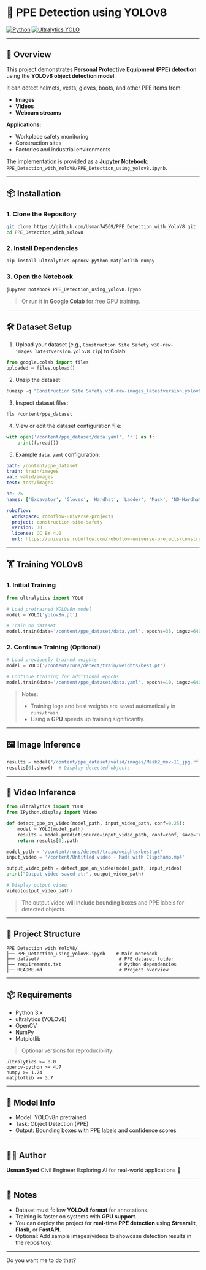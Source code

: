 # 🦺 PPE Detection using YOLOv8

[![Python](https://img.shields.io/badge/Python-3.x-blue)](https://www.python.org/)
[![Ultralytics YOLO](https://img.shields.io/badge/YOLOv8-Ultralytics-orange)](https://github.com/ultralytics/ultralytics)

---

## 📌 Overview

This project demonstrates **Personal Protective Equipment (PPE) detection** using the **YOLOv8 object detection model**.

It can detect helmets, vests, gloves, boots, and other PPE items from:

* **Images**
* **Videos**
* **Webcam streams**

**Applications:**

* Workplace safety monitoring
* Construction sites
* Factories and industrial environments

The implementation is provided as a **Jupyter Notebook**:
`PPE_Detection_with_YoloV8/PPE_Detection_using_yolov8.ipynb`.

---

## 📦 Installation

### 1. Clone the Repository

```bash
git clone https://github.com/Usman74569/PPE_Detection_with_YoloV8.git
cd PPE_Detection_with_YoloV8
```

### 2. Install Dependencies

```bash
pip install ultralytics opencv-python matplotlib numpy
```

### 3. Open the Notebook

```bash
jupyter notebook PPE_Detection_using_yolov8.ipynb
```

> Or run it in **Google Colab** for free GPU training.

---

## 🛠 Dataset Setup

1. Upload your dataset (e.g., `Construction Site Safety.v30-raw-images_latestversion.yolov8.zip`) to Colab:

```python
from google.colab import files
uploaded = files.upload()
```

2. Unzip the dataset:

```python
!unzip -q "Construction Site Safety.v30-raw-images_latestversion.yolov8.zip" -d /content/ppe_dataset
```

3. Inspect dataset files:

```python
!ls /content/ppe_dataset
```

4. View or edit the dataset configuration file:

```python
with open('/content/ppe_dataset/data.yaml', 'r') as f:
    print(f.read())
```

5. Example `data.yaml` configuration:

```yaml
path: /content/ppe_dataset
train: train/images
val: valid/images
test: test/images

nc: 25
names: ['Excavator', 'Gloves', 'Hardhat', 'Ladder', 'Mask', 'NO-Hardhat', 'NO-Mask', 'NO-Safety Vest', 'Person', 'SUV', 'Safety Cone', 'Safety Vest', 'bus', 'dump truck', 'fire hydrant', 'machinery', 'mini-van', 'sedan', 'semi', 'trailer', 'truck and trailer', 'truck', 'van', 'vehicle', 'wheel loader']

roboflow:
  workspace: roboflow-universe-projects
  project: construction-site-safety
  version: 30
  license: CC BY 4.0
  url: https://universe.roboflow.com/roboflow-universe-projects/construction-site-safety/dataset/30
```

---

## 🏋️ Training YOLOv8

### 1. Initial Training

```python
from ultralytics import YOLO

# Load pretrained YOLOv8n model
model = YOLO('yolov8n.pt')

# Train on dataset
model.train(data='/content/ppe_dataset/data.yaml', epochs=35, imgsz=640)
```

### 2. Continue Training (Optional)

```python
# Load previously trained weights
model = YOLO('/content/runs/detect/train/weights/best.pt')

# Continue training for additional epochs
model.train(data='/content/ppe_dataset/data.yaml', epochs=10, imgsz=640)
```

> Notes:
>
> * Training logs and best weights are saved automatically in `runs/train`.
> * Using a **GPU** speeds up training significantly.

---

## 🖼 Image Inference

```python
results = model("/content/ppe_dataset/valid/images/Mask2_mov-11_jpg.rf.918a13fa7ce3fd15ed1d138a75751bd4.jpg")
results[0].show()  # Display detected objects
```

---

## 🎥 Video Inference

```python
from ultralytics import YOLO
from IPython.display import Video

def detect_ppe_on_video(model_path, input_video_path, conf=0.25):
    model = YOLO(model_path)
    results = model.predict(source=input_video_path, conf=conf, save=True)
    return results[0].path

model_path = '/content/runs/detect/train/weights/best.pt'
input_video = '/content/Untitled video - Made with Clipchamp.mp4'

output_video_path = detect_ppe_on_video(model_path, input_video)
print("Output video saved at:", output_video_path)

# Display output video
Video(output_video_path)
```

> The output video will include bounding boxes and PPE labels for detected objects.

---

## 📁 Project Structure

```
PPE_Detection_with_YoloV8/
├── PPE_Detection_using_yolov8.ipynb    # Main notebook
├── dataset/                             # PPE dataset folder
├── requirements.txt                     # Python dependencies
├── README.md                            # Project overview
```

---

## 📦 Requirements

* Python 3.x
* ultralytics (YOLOv8)
* OpenCV
* NumPy
* Matplotlib

> Optional versions for reproducibility:

```
ultralytics >= 8.0
opencv-python >= 4.7
numpy >= 1.24
matplotlib >= 3.7
```

---

## 🧠 Model Info

* Model: YOLOv8n pretrained
* Task: Object Detection (PPE)
* Output: Bounding boxes with PPE labels and confidence scores

---

## 🙋‍♂️ Author

**Usman Syed**
Civil Engineer
Exploring AI for real-world applications 🌿

---

## 📌 Notes

* Dataset must follow **YOLOv8 format** for annotations.
* Training is faster on systems with **GPU support**.
* You can deploy the project for **real-time PPE detection** using **Streamlit**, **Flask**, or **FastAPI**.
* Optional: Add sample images/videos to showcase detection results in the repository.

---


Do you want me to do that?
